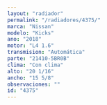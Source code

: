 ```yaml
---
layout: "radiador"
permalink: "/radiadores/4375/"
marca: "Nissan"
modelo: "Kicks"
ano: "2018"
motor: "L4 1.6"
transmision: "Automática"
parte: "21410-5BR0B"
clima: "Con clima"
alto: "20 1/16"
ancho: "15 5/8"
observaciones: ""
id: "4375"
---
```


